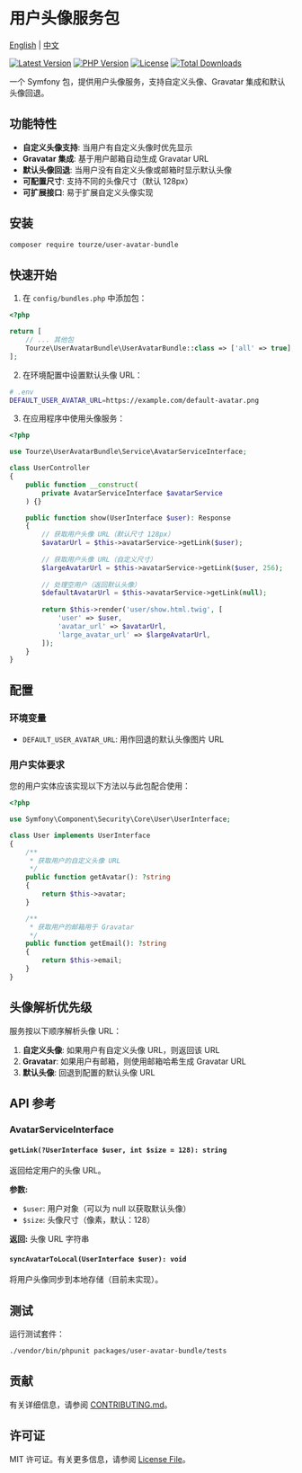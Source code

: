 # 用户头像服务包

[English](README.md) | [中文](README.zh-CN.md)

[![Latest Version](https://img.shields.io/packagist/v/tourze/user-avatar-bundle.svg?style=flat-square)](https://packagist.org/packages/tourze/user-avatar-bundle)
[![PHP Version](https://img.shields.io/packagist/php-v/tourze/user-avatar-bundle?style=flat-square)](https://packagist.org/packages/tourze/user-avatar-bundle)
[![License](https://img.shields.io/packagist/l/tourze/user-avatar-bundle?style=flat-square)](https://packagist.org/packages/tourze/user-avatar-bundle)
[![Total Downloads](https://img.shields.io/packagist/dt/tourze/user-avatar-bundle.svg?style=flat-square)](https://packagist.org/packages/tourze/user-avatar-bundle)

一个 Symfony 包，提供用户头像服务，支持自定义头像、Gravatar 集成和默认头像回退。

## 功能特性

- **自定义头像支持**: 当用户有自定义头像时优先显示
- **Gravatar 集成**: 基于用户邮箱自动生成 Gravatar URL
- **默认头像回退**: 当用户没有自定义头像或邮箱时显示默认头像
- **可配置尺寸**: 支持不同的头像尺寸（默认 128px）
- **可扩展接口**: 易于扩展自定义头像实现

## 安装

```bash
composer require tourze/user-avatar-bundle
```

## 快速开始

1. 在 `config/bundles.php` 中添加包：

```php
<?php

return [
    // ... 其他包
    Tourze\UserAvatarBundle\UserAvatarBundle::class => ['all' => true],
];
```

2. 在环境配置中设置默认头像 URL：

```bash
# .env
DEFAULT_USER_AVATAR_URL=https://example.com/default-avatar.png
```

3. 在应用程序中使用头像服务：

```php
<?php

use Tourze\UserAvatarBundle\Service\AvatarServiceInterface;

class UserController
{
    public function __construct(
        private AvatarServiceInterface $avatarService
    ) {}

    public function show(UserInterface $user): Response
    {
        // 获取用户头像 URL（默认尺寸 128px）
        $avatarUrl = $this->avatarService->getLink($user);
        
        // 获取用户头像 URL（自定义尺寸）
        $largeAvatarUrl = $this->avatarService->getLink($user, 256);
        
        // 处理空用户（返回默认头像）
        $defaultAvatarUrl = $this->avatarService->getLink(null);
        
        return $this->render('user/show.html.twig', [
            'user' => $user,
            'avatar_url' => $avatarUrl,
            'large_avatar_url' => $largeAvatarUrl,
        ]);
    }
}
```

## 配置

### 环境变量

- `DEFAULT_USER_AVATAR_URL`: 用作回退的默认头像图片 URL

### 用户实体要求

您的用户实体应该实现以下方法以与此包配合使用：

```php
<?php

use Symfony\Component\Security\Core\User\UserInterface;

class User implements UserInterface
{
    /**
     * 获取用户的自定义头像 URL
     */
    public function getAvatar(): ?string
    {
        return $this->avatar;
    }

    /**
     * 获取用户的邮箱用于 Gravatar
     */
    public function getEmail(): ?string
    {
        return $this->email;
    }
}
```

## 头像解析优先级

服务按以下顺序解析头像 URL：

1. **自定义头像**: 如果用户有自定义头像 URL，则返回该 URL
2. **Gravatar**: 如果用户有邮箱，则使用邮箱哈希生成 Gravatar URL
3. **默认头像**: 回退到配置的默认头像 URL

## API 参考

### AvatarServiceInterface

#### `getLink(?UserInterface $user, int $size = 128): string`

返回给定用户的头像 URL。

**参数:**
- `$user`: 用户对象（可以为 null 以获取默认头像）
- `$size`: 头像尺寸（像素，默认：128）

**返回:** 头像 URL 字符串

#### `syncAvatarToLocal(UserInterface $user): void`

将用户头像同步到本地存储（目前未实现）。

## 测试

运行测试套件：

```bash
./vendor/bin/phpunit packages/user-avatar-bundle/tests
```

## 贡献

有关详细信息，请参阅 [CONTRIBUTING.md](CONTRIBUTING.md)。

## 许可证

MIT 许可证。有关更多信息，请参阅 [License File](LICENSE)。